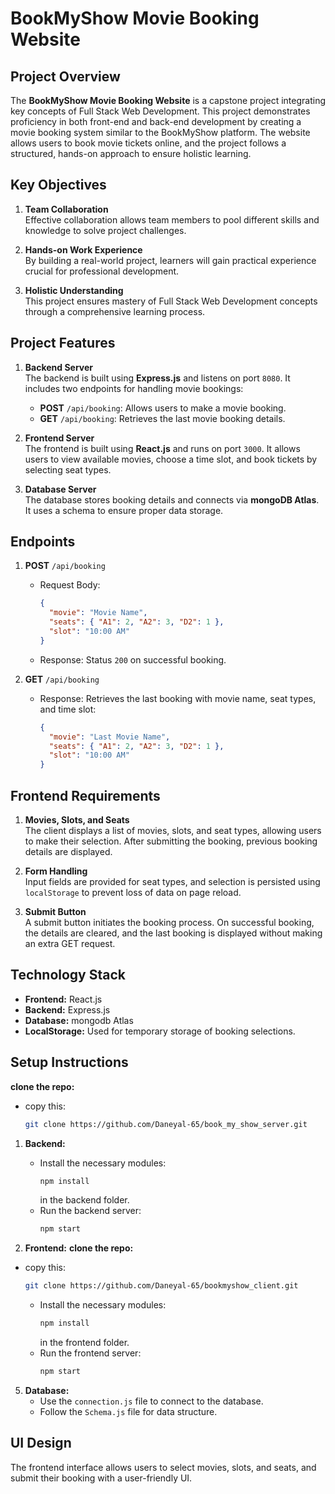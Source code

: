 # **BookMyShow Movie Booking Website**

## **Project Overview**

The **BookMyShow Movie Booking Website** is a capstone project integrating key concepts of Full Stack Web Development. This project demonstrates proficiency in both front-end and back-end development by creating a movie booking system similar to the BookMyShow platform. The website allows users to book movie tickets online, and the project follows a structured, hands-on approach to ensure holistic learning.

## **Key Objectives**

1. **Team Collaboration**  
   Effective collaboration allows team members to pool different skills and knowledge to solve project challenges.
   
2. **Hands-on Work Experience**  
   By building a real-world project, learners will gain practical experience crucial for professional development.

3. **Holistic Understanding**  
   This project ensures mastery of Full Stack Web Development concepts through a comprehensive learning process.

## **Project Features**

1. **Backend Server**  
   The backend is built using **Express.js** and listens on port `8080`. It includes two endpoints for handling movie bookings:
   - **POST** `/api/booking`: Allows users to make a movie booking.
   - **GET** `/api/booking`: Retrieves the last movie booking details.
   
2. **Frontend Server**  
   The frontend is built using **React.js** and runs on port `3000`. It allows users to view available movies, choose a time slot, and book tickets by selecting seat types.

3. **Database Server**  
   The database stores booking details and connects via **mongoDB Atlas**. It uses a schema to ensure proper data storage.

## **Endpoints**

1. **POST** `/api/booking`
   - Request Body: 
     ```json
     {
       "movie": "Movie Name",
       "seats": { "A1": 2, "A2": 3, "D2": 1 },
       "slot": "10:00 AM"
     }
     ```
   - Response: Status `200` on successful booking.

2. **GET** `/api/booking`
   - Response: Retrieves the last booking with movie name, seat types, and time slot:
     ```json
     {
       "movie": "Last Movie Name",
       "seats": { "A1": 2, "A2": 3, "D2": 1 },
       "slot": "10:00 AM"
     }
     ```

## **Frontend Requirements**

1. **Movies, Slots, and Seats**  
   The client displays a list of movies, slots, and seat types, allowing users to make their selection. After submitting the booking, previous booking details are displayed.
   
2. **Form Handling**  
   Input fields are provided for seat types, and selection is persisted using `localStorage` to prevent loss of data on page reload.

3. **Submit Button**  
   A submit button initiates the booking process. On successful booking, the details are cleared, and the last booking is displayed without making an extra GET request.

## **Technology Stack**

- **Frontend:** React.js
- **Backend:** Express.js
- **Database:** mongodb Atlas
- **LocalStorage:** Used for temporary storage of booking selections.

## **Setup Instructions**
 **clone the repo:**
 - copy this:
     ```bash
     git clone https://github.com/Daneyal-65/book_my_show_server.git
     ```  
1. **Backend:**
   - Install the necessary modules:  
     ```bash
     npm install
     ```  
     in the backend folder.
   - Run the backend server:  
     ```bash
     npm start
     ```

2. **Frontend:**
    **clone the repo:**
 - copy this:
     ```bash
     git clone https://github.com/Daneyal-65/bookmyshow_client.git
     ``` 
   - Install the necessary modules:  
     ```bash
     npm install
     ```  
     in the frontend folder.
   - Run the frontend server:  
     ```bash
     npm start
     ```

5. **Database:**
   - Use the `connection.js` file to connect to the database.
   - Follow the `Schema.js` file for data structure.

## **UI Design**

The frontend interface allows users to select movies, slots, and seats, and submit their booking with a user-friendly UI.

